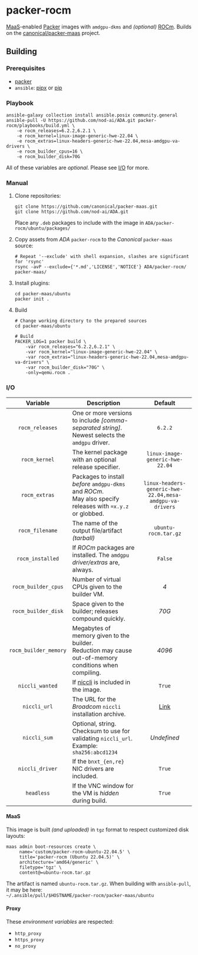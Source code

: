 # packer-rocm

[MaaS](https://maas.io/)-enabled [Packer](https://www.packer.io/) images
with `amdgpu-dkms` and _(optional)_ [ROCm](https://www.amd.com/en/products/software/rocm.html). Builds on the [canonical/packer-maas](https://github.com/canonical/packer-maas/)
project.


## Building

### Prerequisites

* [packer](https://developer.hashicorp.com/packer/docs/install)
* `ansible`: [pipx](https://docs.ansible.com/ansible/latest/installation_guide/intro_installation.html#installing-and-upgrading-ansible-with-pipx) or [pip](https://docs.ansible.com/ansible/latest/installation_guide/intro_installation.html#installing-and-upgrading-ansible-with-pip)

### Playbook

```shell
ansible-galaxy collection install ansible.posix community.general
ansible-pull -U https://github.com/nod-ai/ADA.git packer-rocm/playbooks/build.yml \
    -e rocm_releases=6.2.2,6.2.1 \
    -e rocm_kernel=linux-image-generic-hwe-22.04 \
    -e rocm_extras=linux-headers-generic-hwe-22.04,mesa-amdgpu-va-drivers \
    -e rocm_builder_cpus=16 \
    -e rocm_builder_disk=70G
```

All of these variables are _optional_. Please see [I/O](#io) for more.

### Manual

1. Clone repositories:

    ```shell
    git clone https://github.com/canonical/packer-maas.git
    git clone https://github.com/nod-ai/ADA.git
    ```

    Place any `.deb` packages to include with the image in `ADA/packer-rocm/ubuntu/packages/`

2. Copy assets from _ADA_ `packer-rocm` to the _Canonical_ `packer-maas` source:

    ```shell
    # Repeat '--exclude' with shell expansion, slashes are significant for 'rsync'
    rsync -avP --exclude={'*.md','LICENSE','NOTICE'} ADA/packer-rocm/ packer-maas/
    ```

3. Install plugins:

    ```shell
    cd packer-maas/ubuntu
    packer init .
    ```

4. Build

    ```shell
    # Change working directory to the prepared sources
    cd packer-maas/ubuntu

    # Build
    PACKER_LOG=1 packer build \
        -var rocm_releases="6.2.2,6.2.1" \
        -var rocm_kernel="linux-image-generic-hwe-22.04" \
        -var rocm_extras="linux-headers-generic-hwe-22.04,mesa-amdgpu-va-drivers" \
        -var rocm_builder_disk="70G" \
        -only=qemu.rocm .
    ```

### I/O

| Variable | Description | Default |
|:----------:|-------------|:---------:|
| `rocm_releases` | One or more versions to include _[comma-separated string]_.<br/>Newest selects the `amdgpu` driver. | `6.2.2` |
| `rocm_kernel` | The kernel package with an optional release specifier. | `linux-image-generic-hwe-22.04` |
| `rocm_extras` | Packages to install _before_ `amdgpu-dkms` and _ROCm_.<br/>May also specify releases with `=x.y.z` or globbed. | `linux-headers-generic-hwe-22.04,mesa-amdgpu-va-drivers` |
| `rocm_filename` | The name of the output file/artifact _(tarball)_ | `ubuntu-rocm.tar.gz` |
| `rocm_installed` | If _ROCm_ packages are installed. The `amdgpu` _driver/extras_ are, always. | `False` |
| `rocm_builder_cpus` | Number of virtual CPUs given to the builder VM. | _4_ |
| `rocm_builder_disk` | Space given to the builder; releases compound quickly. | _70G_ |
| `rocm_builder_memory` | Megabytes of memory given to the builder.<br/>Reduction may cause out-of-memory conditions when compiling. | _4096_ |
| `niccli_wanted` | If [niccli](https://techdocs.broadcom.com/us/en/storage-and-ethernet-connectivity/ethernet-nic-controllers/bcm957xxx/adapters/Configuration-adapter/nic-cli-configuration-utility.html) is included in the image. | `True` |
| `niccli_url` | The URL for the _Broadcom_ `niccli` installation archive. | [Link](https://docs.broadcom.com/docs-and-downloads/ethernet-network-adapters/NXE/Thor2/GCA1/bcm5760x_230.2.52.0a.zip) |
| `niccli_sum` | Optional, string. Checksum to use for validating `niccli_url`.<br/>Example: `sha256:abcd1234` | _Undefined_ |
| `niccli_driver` | If the `bnxt_{en,re}` NIC drivers are included. | `True` |
| `headless` | If the VNC window for the VM is _hidden_ during build. | `True` |

#### MaaS

This image is built _(and uploaded)_ in `tgz` format to respect customized disk layouts:

```shell
maas admin boot-resources create \
     name='custom/packer-rocm-ubuntu-22.04.5' \
     title='packer-rocm (Ubuntu 22.04.5)' \
     architecture='amd64/generic' \
     filetype='tgz' \
     content@=ubuntu-rocm.tar.gz
```

The artifact is named `ubuntu-rocm.tar.gz`. When building with `ansible-pull`, it may be here:  
`~/.ansible/pull/$HOSTNAME/packer-rocm/packer-maas/ubuntu`

#### Proxy

These _environment variables_ are respected:

* `http_proxy`
* `https_proxy`
* `no_proxy`
